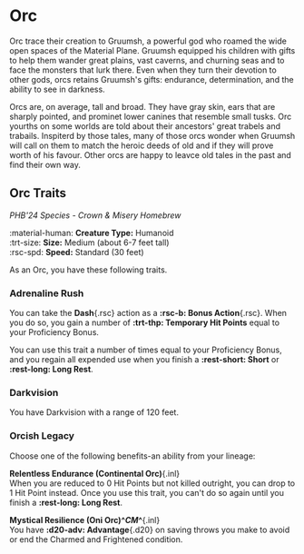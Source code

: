 # Orc

Orc trace their creation to Gruumsh, a powerful god who roamed the wide open spaces of the Material Plane. Gruumsh equipped his children with gifts to help them wander great plains, vast caverns, and churning seas and to face the monsters that lurk there. Even when they turn their devotion to other gods, orcs retains Gruumsh's gifts: endurance, determination, and the ability to see in darkness.

Orcs are, on average, tall and broad. They have gray skin, ears that are sharply pointed, and prominet lower canines that resemble small tusks. Orc yourths on some worlds are told about their ancestors' great trabels and trabails. Inspiterd by those tales, many of those orcs wonder when Gruumsh will call on them to match the heroic deeds of old and if they will prove worth of his favour. Other orcs are happy to leavce old tales in the past and find their own way.

## Orc Traits

*PHB'24 Species - Crown & Misery Homebrew*

:material-human: **Creature Type:** Humanoid  
:trt-size: **Size:** Medium (about 6-7 feet tall)  
:rsc-spd: **Speed:** Standard (30 feet)

As an Orc, you have these following traits. 

### Adrenaline Rush

You can take the **Dash**{.rsc} action as a  **:rsc-b: Bonus Action**{.rsc}. When you do so, you gain a number of **:trt-thp: Temporary Hit Points** equal to your Proficiency Bonus.

You can use this trait a number of times equal to your Proficiency Bonus, and you regain all expended use when you finish a **:rest-short: Short** or **:rest-long: Long Rest**.

### Darkvision

You have Darkvision with a range of 120 feet.

### Orcish Legacy

Choose one of the following benefits-an ability from your lineage:

**Relentless Endurance (Continental Orc)**{.inl}  
When you are reduced to 0 Hit Points but not killed outright, you can drop to 1 Hit Point instead. Once you use this trait, you can't do so again until you finish a **:rest-long: Long Rest**.

**Mystical Resilience (Oni Orc)^*CM*^**{.inl}  
You have **:d20-adv: Advantage**{.d20} on saving throws you make to avoid or end the Charmed and Frightened condition.
